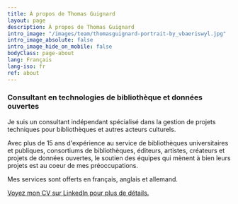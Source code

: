 ```yaml
---
title: À propos de Thomas Guignard
layout: page
description: À propos de Thomas Guignard
intro_image: "/images/team/thomasguignard-portrait-by_vbaeriswyl.jpg"
intro_image_absolute: false
intro_image_hide_on_mobile: false
bodyClass: page-about
lang: Français
lang-iso: fr
ref: about
---
```


### Consultant en technologies de bibliothèque et données ouvertes

Je suis un consultant indépendant spécialisé dans la gestion de projets techniques pour bibliothèques et autres
acteurs culturels.

Avec plus de 15 ans d'expérience au service de bibliothèques universitaires et publiques, consortiums de bibliothèques,
éditeurs, artistes, créateurs et projets de données ouvertes, le soutien des équipes qui mènent à bien leurs projets est au
coeur de mes préoccupations.

Mes services sont offerts en français, anglais et allemand.

[Voyez mon CV sur LinkedIn pour plus de détails.](https://www.linkedin.com/in/thomasguignard/)